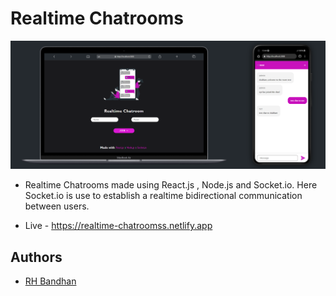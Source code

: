 # Realtime Chatrooms

![Logo](/client/public/r_chat.png)

- Realtime Chatrooms made using React.js , Node.js and Socket.io. Here Socket.io is use to establish a realtime bidirectional communication between users.

- Live - <https://realtime-chatroomss.netlify.app>



## Authors

- [RH Bandhan](https://github.com/BANDHAN52)

